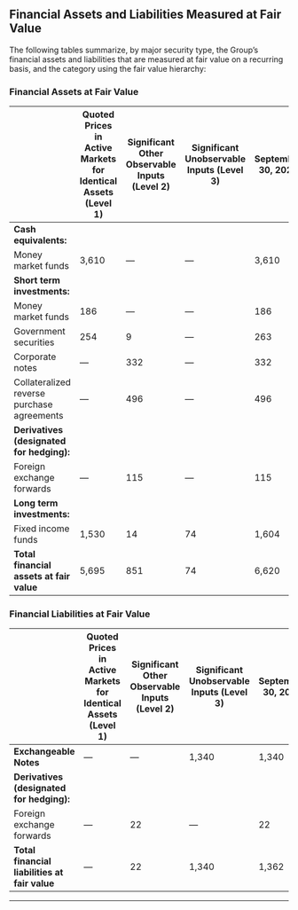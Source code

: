 ## Financial Assets and Liabilities Measured at Fair Value

The following tables summarize, by major security type, the Group’s financial assets and liabilities that are measured at fair value on a recurring basis, and the category using the fair value hierarchy:

### Financial Assets at Fair Value

|                              | Quoted Prices in Active Markets for Identical Assets (Level 1) | Significant Other Observable Inputs (Level 2) | Significant Unobservable Inputs (Level 3) | September 30, 2024 |
|------------------------------|--------------------------------------------------------------|----------------------------------------------|-------------------------------------------|---------------------|
| **Cash equivalents:**        |                                                              |                                              |                                           |                     |
| Money market funds           | 3,610                                                        | —                                            | —                                         | 3,610               |
| **Short term investments:**  |                                                              |                                              |                                           |                     |
| Money market funds           | 186                                                          | —                                            | —                                         | 186                 |
| Government securities        | 254                                                          | 9                                            | —                                         | 263                 |
| Corporate notes              | —                                                            | 332                                          | —                                         | 332                 |
| Collateralized reverse purchase agreements | —                                          | 496                                          | —                                         | 496                 |
| **Derivatives (designated for hedging):** |                                              |                                              |                                           |                     |
| Foreign exchange forwards    | —                                                            | 115                                          | —                                         | 115                 |
| **Long term investments:**   |                                                              |                                              |                                           |                     |
| Fixed income funds           | 1,530                                                        | 14                                           | 74                                        | 1,604               |
| **Total financial assets at fair value**  | 5,695                                       | 851                                          | 74                                        | 6,620               |

### Financial Liabilities at Fair Value

|                              | Quoted Prices in Active Markets for Identical Assets (Level 1) | Significant Other Observable Inputs (Level 2) | Significant Unobservable Inputs (Level 3) | September 30, 2024 |
|------------------------------|--------------------------------------------------------------|----------------------------------------------|-------------------------------------------|-------------------|
| **Exchangeable Notes**       | —                                                            | —                                            | 1,340                                     | 1,340             |
| **Derivatives (designated for hedging):** |                                              |                                              |                                           |                   |
| Foreign exchange forwards    | —                                                            | 22                                           | —                                         | 22                |
| **Total financial liabilities at fair value** | —                                         | 22                                           | 1,340                                     | 1,362             |

- - -